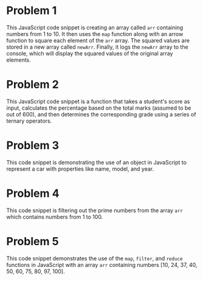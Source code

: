# Problem 1

This JavaScript code snippet is creating an array called `arr` containing numbers from 1 to 10. It
then uses the `map` function along with an arrow function to square each element of the `arr` array.
The squared values are stored in a new array called `newArr`. Finally, it logs the `newArr` array to
the console, which will display the squared values of the original array elements.

# Problem 2

This JavaScript code snippet is a function that takes a student's score as input, calculates the
percentage based on the total marks (assumed to be out of 600), and then determines the
corresponding grade using a series of ternary operators.

# Problem 3

This code snippet is demonstrating the use of an object in JavaScript to represent a car with
properties like name, model, and year.

# Problem 4

This code snippet is filtering out the prime numbers from the array `arr` which contains numbers
from 1 to 100.

# Problem 5

This code snippet demonstrates the use of the `map`, `filter`, and `reduce` functions in JavaScript
with an array `arr` containing numbers [10, 24, 37, 40, 50, 60, 75, 80, 97, 100].